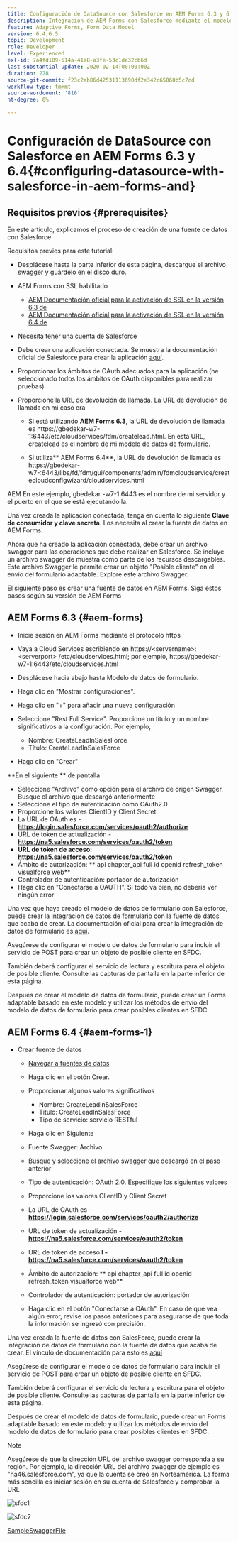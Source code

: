 ```yaml
---
title: Configuración de DataSource con Salesforce en AEM Forms 6.3 y 6.4
description: Integración de AEM Forms con Salesforce mediante el modelo de datos de formulario
feature: Adaptive Forms, Form Data Model
version: 6.4,6.5
topic: Development
role: Developer
level: Experienced
exl-id: 7a4fd109-514a-41a8-a3fe-53c1de32cb6d
last-substantial-update: 2020-02-14T00:00:00Z
duration: 228
source-git-commit: f23c2ab86d42531113690df2e342c65060b5c7cd
workflow-type: tm+mt
source-wordcount: '816'
ht-degree: 0%

---
```


# Configuración de DataSource con Salesforce en AEM Forms 6.3 y 6.4{#configuring-datasource-with-salesforce-in-aem-forms-and}

## Requisitos previos {#prerequisites}

En este artículo, explicamos el proceso de creación de una fuente de datos con Salesforce

Requisitos previos para este tutorial:

* Desplácese hasta la parte inferior de esta página, descargue el archivo swagger y guárdelo en el disco duro.
* AEM Forms con SSL habilitado

   * [AEM Documentación oficial para la activación de SSL en la versión 6.3 de](https://helpx.adobe.com/experience-manager/6-3/sites/administering/using/ssl-by-default.html)
   * [AEM Documentación oficial para la activación de SSL en la versión 6.4 de](https://helpx.adobe.com/experience-manager/6-4/sites/administering/using/ssl-by-default.html)

* Necesita tener una cuenta de Salesforce
* Debe crear una aplicación conectada. Se muestra la documentación oficial de Salesforce para crear la aplicación [aquí](https://help.salesforce.com/articleView?id=connected_app_create.htm&amp;type=0).
* Proporcionar los ámbitos de OAuth adecuados para la aplicación (he seleccionado todos los ámbitos de OAuth disponibles para realizar pruebas)
* Proporcione la URL de devolución de llamada. La URL de devolución de llamada en mi caso era

   * Si está utilizando **AEM Forms 6.3**, la URL de devolución de llamada es https://gbedekar-w7-1:6443/etc/cloudservices/fdm/createlead.html. En esta URL, createlead es el nombre de mi modelo de datos de formulario.

   * Si utiliza** AEM Forms 6.4**, la URL de devolución de llamada es https://gbedekar-w7-:6443/libs/fd/fdm/gui/components/admin/fdmcloudservice/createcloudconfigwizard/cloudservices.html

AEM En este ejemplo, gbedekar -w7-1:6443 es el nombre de mi servidor y el puerto en el que se está ejecutando la.

Una vez creada la aplicación conectada, tenga en cuenta lo siguiente **Clave de consumidor y clave secreta**. Los necesita al crear la fuente de datos en AEM Forms.

Ahora que ha creado la aplicación conectada, debe crear un archivo swagger para las operaciones que debe realizar en Salesforce. Se incluye un archivo swagger de muestra como parte de los recursos descargables. Este archivo Swagger le permite crear un objeto &quot;Posible cliente&quot; en el envío del formulario adaptable. Explore este archivo Swagger.

El siguiente paso es crear una fuente de datos en AEM Forms. Siga estos pasos según su versión de AEM Forms

## AEM Forms 6.3 {#aem-forms}

* Inicie sesión en AEM Forms mediante el protocolo https
* Vaya a Cloud Services escribiendo en https://&lt;servername>:&lt;serverport> /etc/cloudservices.html; por ejemplo, https://gbedekar-w7-1:6443/etc/cloudservices.html
* Desplácese hacia abajo hasta Modelo de datos de formulario.
* Haga clic en &quot;Mostrar configuraciones&quot;.
* Haga clic en &quot;+&quot; para añadir una nueva configuración
* Seleccione &quot;Rest Full Service&quot;. Proporcione un título y un nombre significativos a la configuración. Por ejemplo,

   * Nombre: CreateLeadInSalesForce
   * Título: CreateLeadInSalesForce

* Haga clic en &quot;Crear&quot;

**En el siguiente ** de pantalla

* Seleccione &quot;Archivo&quot; como opción para el archivo de origen Swagger. Busque el archivo que descargó anteriormente
* Seleccione el tipo de autenticación como OAuth2.0
* Proporcione los valores ClientID y Client Secret
* La URL de OAuth es - **https://login.salesforce.com/services/oauth2/authorize**
* URL de token de actualización - **https://na5.salesforce.com/services/oauth2/token**
* **URL de token de acceso: https://na5.salesforce.com/services/oauth2/token**
* Ámbito de autorización: ** api chapter_api full id openid refresh_token visualforce web**
* Controlador de autenticación: portador de autorización
* Haga clic en &quot;Conectarse a OAUTH&quot;. Si todo va bien, no debería ver ningún error

Una vez que haya creado el modelo de datos de formulario con Salesforce, puede crear la integración de datos de formulario con la fuente de datos que acaba de crear. La documentación oficial para crear la integración de datos de formulario es [aquí](https://helpx.adobe.com/aem-forms/6-3/data-integration.html).

Asegúrese de configurar el modelo de datos de formulario para incluir el servicio de POST para crear un objeto de posible cliente en SFDC.

También deberá configurar el servicio de lectura y escritura para el objeto de posible cliente. Consulte las capturas de pantalla en la parte inferior de esta página.

Después de crear el modelo de datos de formulario, puede crear un Forms adaptable basado en este modelo y utilizar los métodos de envío del modelo de datos de formulario para crear posibles clientes en SFDC.

## AEM Forms 6.4 {#aem-forms-1}

* Crear fuente de datos

   * [Navegar a fuentes de datos](http://localhost:4502/libs/fd/fdm/gui/components/admin/fdmcloudservice/fdm.html/conf/global)

   * Haga clic en el botón Crear.
   * Proporcionar algunos valores significativos

      * Nombre: CreateLeadInSalesForce
      * Título: CreateLeadInSalesForce
      * Tipo de servicio: servicio RESTful

   * Haga clic en Siguiente
   * Fuente Swagger: Archivo
   * Busque y seleccione el archivo swagger que descargó en el paso anterior
   * Tipo de autenticación: OAuth 2.0. Especifique los siguientes valores
   * Proporcione los valores ClientID y Client Secret
   * La URL de OAuth es - **https://login.salesforce.com/services/oauth2/authorize**
   * URL de token de actualización - **https://na5.salesforce.com/services/oauth2/token**
   * URL de token de acceso **l - https://na5.salesforce.com/services/oauth2/token**
   * Ámbito de autorización: ** api chapter_api full id openid refresh_token visualforce web**
   * Controlador de autenticación: portador de autorización
   * Haga clic en el botón &quot;Conectarse a OAuth&quot;. En caso de que vea algún error, revise los pasos anteriores para asegurarse de que toda la información se ingresó con precisión.

Una vez creada la fuente de datos con SalesForce, puede crear la integración de datos de formulario con la fuente de datos que acaba de crear. El vínculo de documentación para esto es [aquí](https://helpx.adobe.com/experience-manager/6-4/forms/using/create-form-data-models.html)

Asegúrese de configurar el modelo de datos de formulario para incluir el servicio de POST para crear un objeto de posible cliente en SFDC.

También deberá configurar el servicio de lectura y escritura para el objeto de posible cliente. Consulte las capturas de pantalla en la parte inferior de esta página.

Después de crear el modelo de datos de formulario, puede crear un Forms adaptable basado en este modelo y utilizar los métodos de envío del modelo de datos de formulario para crear posibles clientes en SFDC.

>[!NOTE]
>
>Asegúrese de que la dirección URL del archivo swagger corresponda a su región. Por ejemplo, la dirección URL del archivo swagger de ejemplo es &quot;na46.salesforce.com&quot;, ya que la cuenta se creó en Norteamérica. La forma más sencilla es iniciar sesión en su cuenta de Salesforce y comprobar la URL

![sfdc1](assets/sfdc1.gif)

![sfdc2](assets/sfdc2.png)

[SampleSwaggerFile](assets/swagger-sales-force-lead.json)

